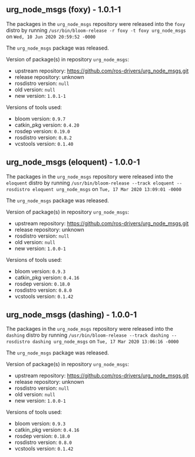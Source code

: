 ## urg_node_msgs (foxy) - 1.0.1-1

The packages in the `urg_node_msgs` repository were released into the `foxy` distro by running `/usr/bin/bloom-release -r foxy -t foxy urg_node_msgs` on `Wed, 10 Jun 2020 20:59:52 -0000`

The `urg_node_msgs` package was released.

Version of package(s) in repository `urg_node_msgs`:

- upstream repository: https://github.com/ros-drivers/urg_node_msgs.git
- release repository: unknown
- rosdistro version: `null`
- old version: `null`
- new version: `1.0.1-1`

Versions of tools used:

- bloom version: `0.9.7`
- catkin_pkg version: `0.4.20`
- rosdep version: `0.19.0`
- rosdistro version: `0.8.2`
- vcstools version: `0.1.40`


## urg_node_msgs (eloquent) - 1.0.0-1

The packages in the `urg_node_msgs` repository were released into the `eloquent` distro by running `/usr/bin/bloom-release --track eloquent --rosdistro eloquent urg_node_msgs` on `Tue, 17 Mar 2020 13:09:01 -0000`

The `urg_node_msgs` package was released.

Version of package(s) in repository `urg_node_msgs`:

- upstream repository: https://github.com/ros-drivers/urg_node_msgs.git
- release repository: unknown
- rosdistro version: `null`
- old version: `null`
- new version: `1.0.0-1`

Versions of tools used:

- bloom version: `0.9.3`
- catkin_pkg version: `0.4.16`
- rosdep version: `0.18.0`
- rosdistro version: `0.8.0`
- vcstools version: `0.1.42`


## urg_node_msgs (dashing) - 1.0.0-1

The packages in the `urg_node_msgs` repository were released into the `dashing` distro by running `/usr/bin/bloom-release --track dashing --rosdistro dashing urg_node_msgs` on `Tue, 17 Mar 2020 13:06:16 -0000`

The `urg_node_msgs` package was released.

Version of package(s) in repository `urg_node_msgs`:

- upstream repository: https://github.com/ros-drivers/urg_node_msgs.git
- release repository: unknown
- rosdistro version: `null`
- old version: `null`
- new version: `1.0.0-1`

Versions of tools used:

- bloom version: `0.9.3`
- catkin_pkg version: `0.4.16`
- rosdep version: `0.18.0`
- rosdistro version: `0.8.0`
- vcstools version: `0.1.42`


